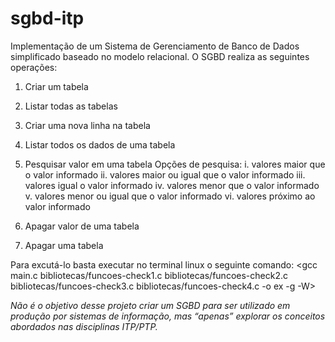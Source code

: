 # sgbd-itp
Implementação de um Sistema de Gerenciamento de Banco de Dados simplificado baseado no modelo relacional.
O SGBD realiza as seguintes operações:

1. Criar um tabela

2. Listar todas as tabelas

3. Criar uma nova linha na tabela

4. Listar todos os dados de uma tabela

5. Pesquisar valor em uma tabela
	Opções de pesquisa:
	i. valores maior que o valor informado
	ii. valores maior ou igual que o valor informado
	iii. valores igual o valor informado
	iv. valores menor que o valor informado
	v. valores menor ou igual que o valor informado
	vi. valores próximo ao valor informado

6. Apagar valor de uma tabela

7. Apagar uma tabela

Para excutá-lo basta executar no terminal linux o seguinte comando:
<gcc main.c bibliotecas/funcoes-check1.c bibliotecas/funcoes-check2.c bibliotecas/funcoes-check3.c bibliotecas/funcoes-check4.c -o ex -g -W>

*Não é o objetivo desse projeto criar um SGBD para ser utilizado em produção por sistemas de informação, mas “apenas” explorar os conceitos abordados nas disciplinas ITP/PTP.*
